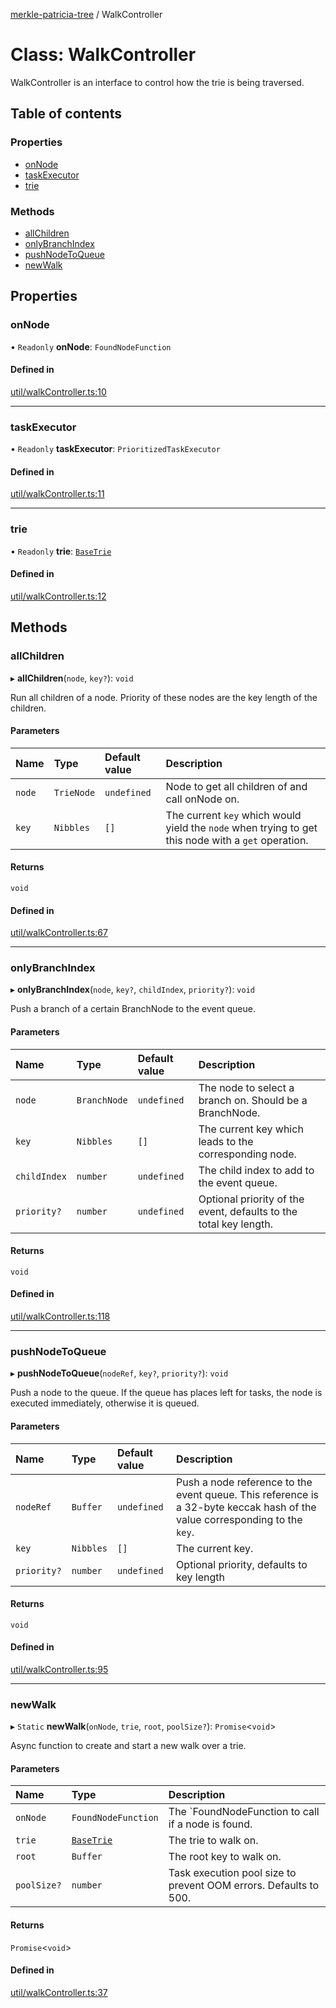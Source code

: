 [merkle-patricia-tree](../README.md) / WalkController

# Class: WalkController

WalkController is an interface to control how the trie is being traversed.

## Table of contents

### Properties

- [onNode](WalkController.md#onnode)
- [taskExecutor](WalkController.md#taskexecutor)
- [trie](WalkController.md#trie)

### Methods

- [allChildren](WalkController.md#allchildren)
- [onlyBranchIndex](WalkController.md#onlybranchindex)
- [pushNodeToQueue](WalkController.md#pushnodetoqueue)
- [newWalk](WalkController.md#newwalk)

## Properties

### onNode

• `Readonly` **onNode**: `FoundNodeFunction`

#### Defined in

[util/walkController.ts:10](https://github.com/ethereumjs/ethereumjs-monorepo/blob/master/packages/trie/src/util/walkController.ts#L10)

___

### taskExecutor

• `Readonly` **taskExecutor**: `PrioritizedTaskExecutor`

#### Defined in

[util/walkController.ts:11](https://github.com/ethereumjs/ethereumjs-monorepo/blob/master/packages/trie/src/util/walkController.ts#L11)

___

### trie

• `Readonly` **trie**: [`BaseTrie`](BaseTrie.md)

#### Defined in

[util/walkController.ts:12](https://github.com/ethereumjs/ethereumjs-monorepo/blob/master/packages/trie/src/util/walkController.ts#L12)

## Methods

### allChildren

▸ **allChildren**(`node`, `key?`): `void`

Run all children of a node. Priority of these nodes are the key length of the children.

#### Parameters

| Name | Type | Default value | Description |
| :------ | :------ | :------ | :------ |
| `node` | `TrieNode` | `undefined` | Node to get all children of and call onNode on. |
| `key` | `Nibbles` | `[]` | The current `key` which would yield the `node` when trying to get this node with a `get` operation. |

#### Returns

`void`

#### Defined in

[util/walkController.ts:67](https://github.com/ethereumjs/ethereumjs-monorepo/blob/master/packages/trie/src/util/walkController.ts#L67)

___

### onlyBranchIndex

▸ **onlyBranchIndex**(`node`, `key?`, `childIndex`, `priority?`): `void`

Push a branch of a certain BranchNode to the event queue.

#### Parameters

| Name | Type | Default value | Description |
| :------ | :------ | :------ | :------ |
| `node` | `BranchNode` | `undefined` | The node to select a branch on. Should be a BranchNode. |
| `key` | `Nibbles` | `[]` | The current key which leads to the corresponding node. |
| `childIndex` | `number` | `undefined` | The child index to add to the event queue. |
| `priority?` | `number` | `undefined` | Optional priority of the event, defaults to the total key length. |

#### Returns

`void`

#### Defined in

[util/walkController.ts:118](https://github.com/ethereumjs/ethereumjs-monorepo/blob/master/packages/trie/src/util/walkController.ts#L118)

___

### pushNodeToQueue

▸ **pushNodeToQueue**(`nodeRef`, `key?`, `priority?`): `void`

Push a node to the queue. If the queue has places left for tasks, the node is executed immediately, otherwise it is queued.

#### Parameters

| Name | Type | Default value | Description |
| :------ | :------ | :------ | :------ |
| `nodeRef` | `Buffer` | `undefined` | Push a node reference to the event queue. This reference is a 32-byte keccak hash of the value corresponding to the `key`. |
| `key` | `Nibbles` | `[]` | The current key. |
| `priority?` | `number` | `undefined` | Optional priority, defaults to key length |

#### Returns

`void`

#### Defined in

[util/walkController.ts:95](https://github.com/ethereumjs/ethereumjs-monorepo/blob/master/packages/trie/src/util/walkController.ts#L95)

___

### newWalk

▸ `Static` **newWalk**(`onNode`, `trie`, `root`, `poolSize?`): `Promise`<`void`\>

Async function to create and start a new walk over a trie.

#### Parameters

| Name | Type | Description |
| :------ | :------ | :------ |
| `onNode` | `FoundNodeFunction` | The `FoundNodeFunction to call if a node is found. |
| `trie` | [`BaseTrie`](BaseTrie.md) | The trie to walk on. |
| `root` | `Buffer` | The root key to walk on. |
| `poolSize?` | `number` | Task execution pool size to prevent OOM errors. Defaults to 500. |

#### Returns

`Promise`<`void`\>

#### Defined in

[util/walkController.ts:37](https://github.com/ethereumjs/ethereumjs-monorepo/blob/master/packages/trie/src/util/walkController.ts#L37)
